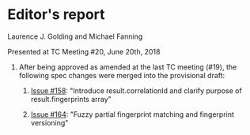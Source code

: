 # Editor's report

Laurence J. Golding and Michael Fanning

Presented at TC Meeting #20, June 20th, 2018

1. After being approved as amended at the last TC meeting (#19), the following spec changes were merged into the provisional draft:

    1. [Issue #158](https://github.com/oasis-tcs/sarif-spec/issues/158): "Introduce result.correlationId and clarify purpose of result.fingerprints array"

    1. [Issue #164](https://github.com/oasis-tcs/sarif-spec/issues/164): "Fuzzy partial fingerprint matching and fingerprint versioning"